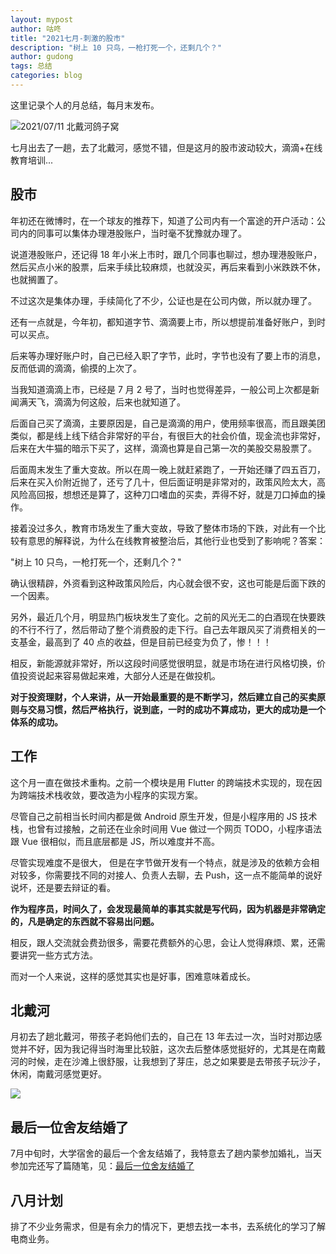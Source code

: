 ```yaml
---
layout: mypost
author: 咕咚
title: "2021七月-刺激的股市"
description: "树上 10 只鸟，一枪打死一个，还剩几个？"
author: gudong
tags: 总结
categories: blog 
---
```


这里记录个人的月总结，每月末发布。

![2021/07/11 北戴河鸽子窝](https://gitee.com/maoruibin/img/raw/master/2021/08/01/20210801003941648.jpg)

七月出去了一趟，去了北戴河，感觉不错，但是这月的股市波动较大，滴滴+在线教育培训...

## 股市

年初还在微博时，在一个球友的推荐下，知道了公司内有一个富途的开户活动：公司内的同事可以集体办理港股账户，当时毫不犹豫就办理了。

说道港股账户，还记得 18 年小米上市时，跟几个同事也聊过，想办理港股账户，然后买点小米的股票，后来手续比较麻烦，也就没买，再后来看到小米跌跌不休，也就搁置了。

不过这次是集体办理，手续简化了不少，公证也是在公司内做，所以就办理了。

还有一点就是，今年初，都知道字节、滴滴要上市，所以想提前准备好账户，到时可以买点。

后来等办理好账户时，自己已经入职了字节，此时，字节也没有了要上市的消息，反而低调的滴滴，偷摸的上次了。

当我知道滴滴上市，已经是 7 月 2 号了，当时也觉得差异，一般公司上次都是新闻满天飞，滴滴为何这般，后来也就知道了。

后面自己买了滴滴，主要原因是，自己是滴滴的用户，使用频率很高，而且跟美团类似，都是线上线下结合非常好的平台，有很巨大的社会价值，现金流也非常好，后来在大牛猫的暗示下买了，这样，滴滴也算是自己第一次的美股交易股票了。

后面周末发生了重大变故。所以在周一晚上就赶紧跑了，一开始还赚了四五百刀，后来在买入价附近抛了，还亏了几十，但后面证明是非常对的，政策风险太大，高风险高回报，想想还是算了，这种刀口嗜血的买卖，弄得不好，就是刀口掉血的操作。

接着没过多久，教育市场发生了重大变故，导致了整体市场的下跌，对此有一个比较有意思的解释说，为什么在线教育被整治后，其他行业也受到了影响呢？答案：

"树上 10 只鸟，一枪打死一个，还剩几个？"

确认很精辟，外资看到这种政策风险后，内心就会很不安，这也可能是后面下跌的一个因素。

另外，最近几个月，明显热门板块发生了变化。之前的风光无二的白酒现在快要跌的不行不行了，然后带动了整个消费股的走下行。自己去年跟风买了消费相关的一支基金，最高到了 40 点的收益，但是目前已经变为负了，惨！！！

相反，新能源就非常好，所以这段时间感觉很明显，就是市场在进行风格切换，价值投资说起来容易做起来难，大部分人还是在做投机。

**对于投资理财，个人来讲，从一开始最重要的是不断学习，然后建立自己的买卖原则与交易习惯，然后严格执行，说到底，一时的成功不算成功，更大的成功是一个体系的成功。**


## 工作

这个月一直在做技术重构。之前一个模块是用 Flutter 的跨端技术实现的，现在因为跨端技术栈收敛，要改造为小程序的实现方案。

尽管自己之前相当长时间内都是做 Android 原生开发，但是小程序用的 JS 技术栈，也曾有过接触，之前还在业余时间用 Vue  做过一个网页 TODO，小程序语法跟 Vue 很相似，而且底层都是 JS，所以难度并不高。

尽管实现难度不是很大， 但是在字节做开发有一个特点，就是涉及的依赖方会相对较多，你需要找不同的对接人、负责人去聊，去 Push，这一点不能简单的说好说坏，还是要去辩证的看。

**作为程序员，时间久了，会发现最简单的事其实就是写代码，因为机器是非常确定的，凡是确定的东西就不容易出问题。**

相反，跟人交流就会费劲很多，需要花费额外的心思，会让人觉得麻烦、累，还需要讲究一些方式方法。

而对一个人来说，这样的感觉其实也是好事，困难意味着成长。

## 北戴河

月初去了趟北戴河，带孩子老妈他们去的，自己在 13 年去过一次，当时对那边感觉并不好，因为我记得当时海里比较脏，这次去后整体感觉挺好的，尤其是在南戴河的时候，走在沙滩上很舒服，让我想到了芽庄，总之如果要是去带孩子玩沙子，休闲，南戴河感觉更好。

![](https://gitee.com/maoruibin/img/raw/master/2021/08/01/20210801003224900.jpg)

## 最后一位舍友结婚了

7月中旬时，大学宿舍的最后一个舍友结婚了，我特意去了趟内蒙参加婚礼，当天参加完还写了篇随笔，见：[最后一位舍友结婚了](https://mp.weixin.qq.com/s?__biz=MzIwNzU5NTQ1Mg==&mid=2247484385&idx=1&sn=b7cbafdb7368ccf9c5ef9fe3d17c93a7&chksm=970eb132a0793824347bbee98f78abd857b36d02775c36e5e2275758ad242990737b49feb14c&scene=21#wechat_redirect)

## 八月计划

排了不少业务需求，但是有余力的情况下，更想去找一本书，去系统化的学习了解电商业务。

